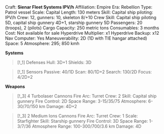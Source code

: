 Craft: **Sienar Fleet Systems IPV/h**
Affiliation: Empire
Era: Rebellion
Type: Patrol vessel
Scale: Capital
Length: 130 meters
Skill: Capital ship piloting: IPV/h
Crew: 12, gunners: 10, skeleton 8/+10
Crew Skill: Capital ship piloting 5D, capital ship gunnery 4D+1, starship gunnery 5D
Passengers: 20 (troops), 2 (pilots)
Cargo Capacity: 250 metric tons
Consumables: 3 months
Cost: Not available for sale
Hyperdrive Multiplier: x1
Hyperdrive Backup: x12
Nav Computer: Yes
Maneuverability: 2D (1D with TIE hangar attached)
Space: 5
Atmosphere: 295; 850 kmh

**Systems**
> [!_1] Defenses
> Hull: 3D+1
> Shields: 3D

> [!_1] Sensors
> Passive: 40/1D
> Scan: 80/1D+2
> Search: 130/2D
> Focus: 4/2D+2

**Weapons**
> [!_3] 4 Turbolaser Cannons
> Fire Arc: Turret
> Crew: 2
> Skill: Capital ship gunnery
> Fire Control: 2D
> Space Range: 3-15/35/75
> Atmosphere: 6-30/70/150 km
> Damage: 4D+2

> [!_3] 2 Medium Ions Cannons
> Fire Arc: Turret
> Crew: 1
> Scale: Starfighter
> Skill: Starship gunnery
> Fire Control: 3D
> Space Range: 1-3/7/36
> Atmosphere Range: 100-300/700/3.6 km
> Damage: 4D